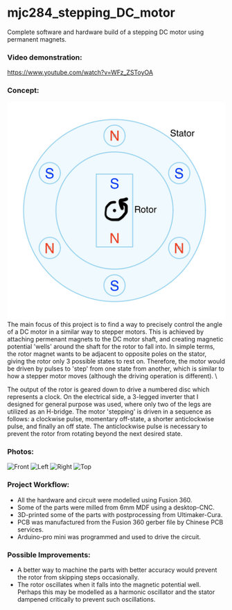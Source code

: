 # mjc284_stepping_DC_motor
Complete software and hardware build of a stepping DC motor using permanent magnets.

### Video demonstration:
https://www.youtube.com/watch?v=WFz_ZSToyOA

### Concept:
![Concept](/photos/concept.png "Concept")
The main focus of this project is to find a way to precisely control the angle of a DC motor in a similar way to stepper motors. This is achieved by attaching permenant magnets to the DC motor shaft, and creating magnetic potential 'wells' around the shaft for the rotor to fall into. In simple terms, the rotor magnet wants to be adjacent to opposite poles on the stator, giving the rotor only 3 possible states to rest on. Therefore, the motor would be driven by pulses to 'step' from one state from another, which is similar to how a stepper motor moves (although the driving operation is different). \

The output of the rotor is geared down to drive a numbered disc which represents a clock. On the electrical side, a 3-legged inverter that I designed for general purpose was used, where only two of the legs are utilized as an H-bridge. The motor 'stepping' is driven in a sequence as follows: a clockwise pulse, momentary off-state, a shorter anticlockwise pulse, and finally an off state. The anticlockwise pulse is necessary to prevent the rotor from rotating beyond the next desired state.

### Photos:
![Front](/photos/front.png "Front")
![Left](/photos/left.png "Left")
![Right](/photos/right.png "Right")
![Top](/photos/top.png "Top")

### Project Workflow:
- All the hardware and circuit were modelled using Fusion 360.
- Some of the parts were milled from 6mm MDF using a desktop-CNC. 
- 3D-printed some of the parts with postprocessing from Ultimaker-Cura.
- PCB was manufactured from the Fusion 360 gerber file by Chinese PCB services.
- Arduino-pro mini was programmed and used to drive the circuit.

### Possible Improvements:
- A better way to machine the parts with better accuracy would prevent the rotor from skipping steps occasionally.
- The rotor oscillates when it falls into the magnetic potential well. Perhaps this may be modelled as a harmonic oscillator and the stator dampened critically to prevent such oscillations.
